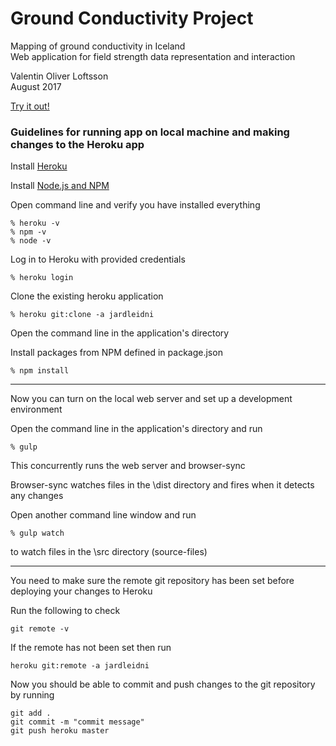 # Ground Conductivity Project

Mapping of ground conductivity in Iceland <br>
Web application for field strength data representation and interaction

Valentin Oliver Loftsson <br>
August 2017

[Try it out!](https://jardleidni.herokuapp.com)

### Guidelines for running app on local machine and making changes to the Heroku app

Install [Heroku](https://devcenter.heroku.com/articles/getting-started-with-nodejs#introduction)

Install [Node.js and NPM](https://nodejs.org/en/download/)

Open command line and verify you have installed everything

```
% heroku -v
% npm -v
% node -v
```

Log in to Heroku with provided credentials

```
% heroku login
```

Clone the existing heroku application

```
% heroku git:clone -a jardleidni
```

Open the command line in the application's directory

Install packages from NPM defined in package.json

```
% npm install
```

------------------------------

Now you can turn on the local web server and set up a development environment

Open the command line in the application's directory and run


```
% gulp
```

This concurrently runs the web server and browser-sync

Browser-sync watches files in the \dist directory and fires when it detects any changes

Open another command line window and run

```
% gulp watch
```

to watch files in the \src directory (source-files)

------------------------------

You need to make sure the remote git repository has been set before deploying your changes to Heroku

Run the following to check

```
git remote -v
```

If the remote has not been set then run

```
heroku git:remote -a jardleidni
```

Now you should be able to commit and push changes to the git repository by running

```
git add .
git commit -m "commit message"
git push heroku master
```